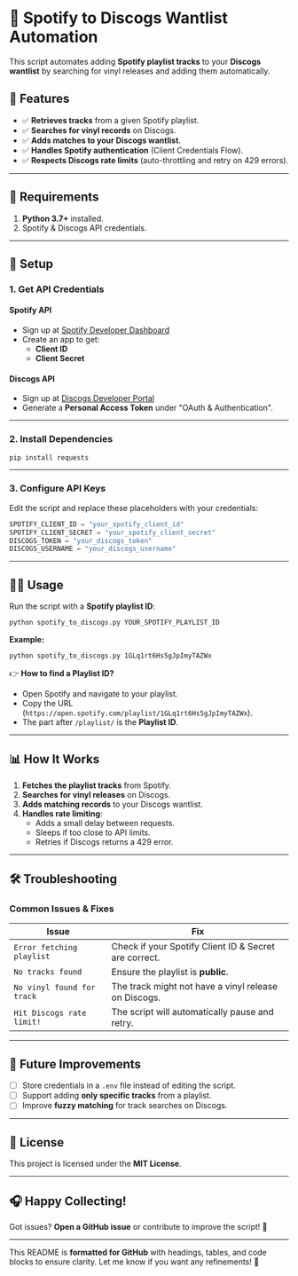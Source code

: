 # 🎵 Spotify to Discogs Wantlist Automation

This script automates adding **Spotify playlist tracks** to your **Discogs wantlist** by searching for vinyl releases and adding them automatically.

## 🚀 Features
- ✅ **Retrieves tracks** from a given Spotify playlist.
- ✅ **Searches for vinyl records** on Discogs.
- ✅ **Adds matches to your Discogs wantlist**.
- ✅ **Handles Spotify authentication** (Client Credentials Flow).
- ✅ **Respects Discogs rate limits** (auto-throttling and retry on 429 errors).

---

## 📜 Requirements

1. **Python 3.7+** installed.
2. Spotify & Discogs API credentials.

---

## 🔧 Setup

### **1. Get API Credentials**
#### **Spotify API**
- Sign up at [Spotify Developer Dashboard](https://developer.spotify.com/dashboard/)
- Create an app to get:
  - **Client ID**
  - **Client Secret**

#### **Discogs API**
- Sign up at [Discogs Developer Portal](https://www.discogs.com/developers/)
- Generate a **Personal Access Token** under "OAuth & Authentication".

---

### **2. Install Dependencies**
```sh
pip install requests
```

---

### **3. Configure API Keys**
Edit the script and replace these placeholders with your credentials:

```python
SPOTIFY_CLIENT_ID = "your_spotify_client_id"
SPOTIFY_CLIENT_SECRET = "your_spotify_client_secret"
DISCOGS_TOKEN = "your_discogs_token"
DISCOGS_USERNAME = "your_discogs_username"
```

---

## 🏃‍♂️ Usage

Run the script with a **Spotify playlist ID**:

```sh
python spotify_to_discogs.py YOUR_SPOTIFY_PLAYLIST_ID
```

**Example:**
```sh
python spotify_to_discogs.py 1GLq1rt6Hs5gJpImyTAZWx
```

👉 **How to find a Playlist ID?**  
- Open Spotify and navigate to your playlist.
- Copy the URL (`https://open.spotify.com/playlist/1GLq1rt6Hs5gJpImyTAZWx`).
- The part after `/playlist/` is the **Playlist ID**.

---

## 📊 How It Works

1. **Fetches the playlist tracks** from Spotify.
2. **Searches for vinyl releases** on Discogs.
3. **Adds matching records** to your Discogs wantlist.
4. **Handles rate limiting**:
   - Adds a small delay between requests.
   - Sleeps if too close to API limits.
   - Retries if Discogs returns a 429 error.

---

## 🛠 Troubleshooting

### **Common Issues & Fixes**
| Issue | Fix |
|------|------|
| `Error fetching playlist` | Check if your Spotify Client ID & Secret are correct. |
| `No tracks found` | Ensure the playlist is **public**. |
| `No vinyl found for track` | The track might not have a vinyl release on Discogs. |
| `Hit Discogs rate limit!` | The script will automatically pause and retry. |

---

## 🔄 Future Improvements
- [ ] Store credentials in a `.env` file instead of editing the script.
- [ ] Support adding **only specific tracks** from a playlist.
- [ ] Improve **fuzzy matching** for track searches on Discogs.

---

## 📜 License
This project is licensed under the **MIT License**.

---

## 🎧 Happy Collecting!
Got issues? **Open a GitHub issue** or contribute to improve the script! 🚀

---

This README is **formatted for GitHub** with headings, tables, and code blocks to ensure clarity. Let me know if you want any refinements! 🚀
